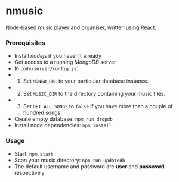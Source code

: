 # nmusic
Node-based music player and organiser, written using React.

### Prerequisites
* Install _nodejs_ if you haven't already
* Get access to a running _MongoDB_ server
* In `code/server/config.js`:
* 1. Set `MONGO_URL` to your particular database instance.
* 2. Set `MUSIC_DIR` to the directory containing your music files.
* 3. Set `GET_ALL_SONGS` to `false` if you have more than a couple of hundred songs.
* Create empty database: `npm run dropdb`
* Install node dependencies: `npm install`

### Usage
* Start: `npm start`
* Scan your music directory: `npm run updatedb`
* The default username and password are **user** and **password** respectively
